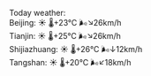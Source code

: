Today weather:  
Beijing: ☀️   🌡️+23°C 🌬️↘26km/h  
Tianjin: ☀️   🌡️+25°C 🌬️↘26km/h  
Shijiazhuang: ☀️   🌡️+26°C 🌬️↓12km/h  
Tangshan: ☀️   🌡️+20°C 🌬️↙18km/h  
